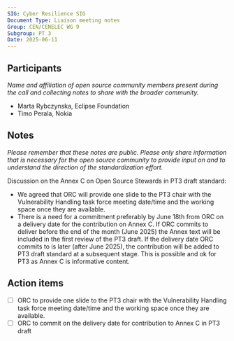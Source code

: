 ```yaml
---
SIG: Cyber Resilience SIG
Document Type: Liaison meeting notes
Group: CEN/CENELEC WG 9
Subgroup: PT 3
Date: 2025-06-11
---
```


## Participants

_Name and affiliation of open source community members present during the call and collecting notes to share with the broader community._
 
* Marta Rybczynska, Eclipse Foundation
* Timo Perala, Nokia

## Notes

_Please remember that these notes are public. Please only share information that is necessary for the open source community to provide input on and to understand the direction of the standardization effort._

Discussion on the Annex C on Open Source Stewards in PT3 draft standard:
- We agreed that ORC will provide one slide to the PT3 chair with the Vulnerability Handling task force meeting date/time and the working space once they are available.
- There is a need for a commitment preferably by June 18th from ORC on a delivery date for the contribution on Annex C. If ORC commits to deliver before the end of the month (June 2025) the Annex text will be included in the first review of the PT3 draft. If the delivery date ORC commits to is later (after June 2025), the contribution will be added to PT3 draft standard at a subsequent stage. This is possible and ok for PT3 as Annex C is informative content.

## Action items

- [ ] ORC to provide one slide to the PT3 chair with the Vulnerability Handling task force meeting date/time and the working space once they are available.
- [ ] ORC to commit on the delivery date for contribution to Annex C in PT3 draft
